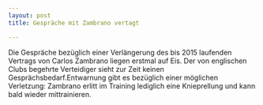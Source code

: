 ```yaml
---
layout: post
title: Gespräche mit Zambrano vertagt

---
```


Die Gespräche bezüglich einer Verlängerung des bis 2015 laufenden Vertrags von Carlos Zambrano liegen erstmal auf Eis. Der von englischen Clubs begehrte Verteidiger sieht zur Zeit keinen Gesprächsbedarf.Entwarnung gibt es bezüglich einer möglichen Verletzung: Zambrano erlitt im Training lediglich eine Knieprellung und kann bald wieder mittrainieren.



